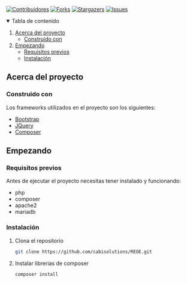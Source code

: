 [![Contribuidores][contributors-shield]][contributors-url]
[![Forks][forks-shield]][forks-url]
[![Stargazers][stars-shield]][stars-url]
[![Issues][issues-shield]][issues-url]



<!-- TABLE OF CONTENTS -->
<details open="open">
  <summary>Tabla de contenido</summary>
  <ol>
    <li>
      <a href="#acerca_de">Acerca del proyecto</a>
      <ul>
        <li><a href="#construido_con">Construido con</a></li>
      </ul>
    </li>
    <li>
      <a href="#requisitos_previos">Empezando</a>
      <ul>
        <li><a href="#requisitos_previos">Requisitos previos</a></li>
        <li><a href="#instalacion">Instalación</a></li>
      </ul>
    </li>
  </ol>
</details>


## Acerca del proyecto
### Construido con

Los frameworks utilizados en el proyecto son los siguientes:
* [Bootstrap](https://getbootstrap.com)
* [JQuery](https://jquery.com)
* [Composer](https://getcomposer.org/)



<!-- GETTING STARTED -->
## Empezando

### Requisitos previos

Antes de ejecutar el proyecto necesitas tener instalado y funcionando:
* php
* composer
* apache2
* mariadb

### Instalación

1. Clona el repositorio 
   ```sh
   git clone https://github.com/cabisolutions/REOE.git
   ```
2. Instalar librerias de composer
   ```sh
   composer install
   ```


[contributors-shield]: https://img.shields.io/github/contributors/cabisolutions/reoe.svg?style=for-the-badge
[contributors-url]: https://github.com/cabisolutions/reoe/graphs/contributors
[forks-shield]: https://img.shields.io/github/forks/cabisolutions/reoe.svg?style=for-the-badge
[forks-url]: https://github.com/cabisolutions/reoe/network/members
[stars-shield]: https://img.shields.io/github/stars/cabisolutions/reoe.svg?style=for-the-badge
[stars-url]: https://github.com/cabisolutions/reoe/stargazers
[issues-shield]: https://img.shields.io/github/issues/cabisolutions/reoe.svg?style=for-the-badge
[issues-url]: https://github.com/cabisolutions/reoe/issues